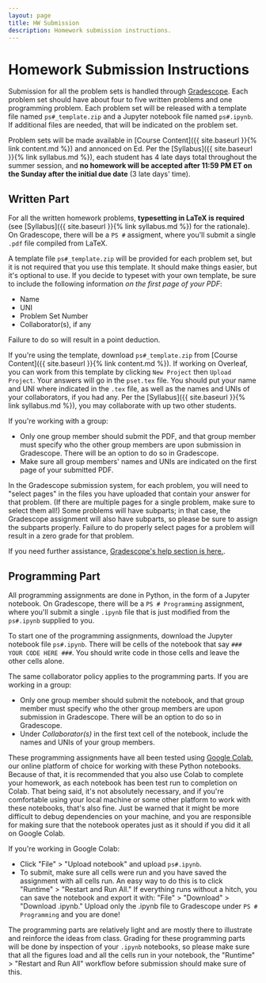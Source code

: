 ```yaml
---
layout: page
title: HW Submission
description: Homework submission instructions.
---
```

# Homework Submission Instructions

Submission for all the problem sets is handled through [Gradescope](https://www.gradescope.com/courses/801399). Each 
problem set should have about four to five written problems and one programming problem. Each problem set will be
released with a template file named `ps#_template.zip` and a Jupyter notebook file named `ps#.ipynb`. If additional files
are needed, that will be indicated on the problem set.

Problem sets will be made available in [Course Content]({{ site.baseurl }}{% link content.md %}) and annonced on Ed. Per
the [Syllabus]({{ site.baseurl }}{% link syllabus.md %}), each student has 4 late days total throughout the summer session,
and **no homework will be accepted after 11:59 PM ET on the Sunday after the initial due date** (3 late days' time).

## Written Part
For all the written homework problems, **typesetting in LaTeX is required** (see [Syllabus]({{ site.baseurl }}{% link syllabus.md %})
for the rationale). On Gradescope, there will be a `PS #` assigment, where you'll submit a single `.pdf` file compiled from LaTeX.

A template file `ps#_template.zip` will be provided for each problem set, but it is not required that you use this template.
It should make things easier, but it's optional to use. If you decide to typeset with your own template, be sure to include
the following information *on the first page of your PDF*:

- Name
- UNI
- Problem Set Number
- Collaborator(s), if any

Failure to do so will result in a point deduction.

If you're using the template, download `ps#_template.zip` from [Course Content]({{ site.baseurl }}{% link content.md %}). If
working on Overleaf, you can work from this template by clicking `New Project` then `Upload Project`. Your answers will
go in the `pset.tex` file. You should put your name and UNI where indicated in the `.tex` file, as well as the names
and UNIs of your collaborators, if you had any. Per the [Syllabus]({{ site.baseurl }}{% link syllabus.md %}), you may
collaborate with up two other students.

If you're working with a group:

- Only one group member should submit the PDF, and that group member must specify who the other group members are upon submission in Gradescope. There will be an option to do so in Gradescope.
- Make sure all group members' names and UNIs are indicated on the first page of your submitted PDF.

In the Gradescope submission system, for each problem, you will need to "select pages" in the files you have uploaded that
contain your answer for that problem. (If there are multiple pages for a single problem, make sure to select them all!)
Some problems will have subparts; in that case, the Gradescope assignment will also have subparts, so please be sure to
assign the subparts properly. Failure to do properly select pages for a problem will result in a zero grade for that problem.

If you need further assistance, [Gradescope's help section is here.](https://help.gradescope.com/article/ccbpppziu9-student-submit-work#submitting_to_your_assignment).

## Programming Part
All programming assignments are done in Python, in the form of a Jupyter notebook. On Gradescope, there will be a `PS # Programming`
assignment, where you'll submit a single `.ipynb` file that is just modified from the `ps#.ipynb` supplied to you.

To start one of the programming assignments, download the Jupyter notebook file `ps#.ipynb`. 
There will be cells of the notebook that say `### YOUR CODE HERE ###`. You should write code in those cells and leave the other cells alone.

The same collaborator policy applies to the programming parts. If you are working in a group:

- Only one group member should submit the notebook, and that group member must specify who the other group members are upon submission in Gradescope. There will be an option to do so in Gradescope.
- Under *Collaborator(s)* in the first text cell of the notebook, include the names and UNIs of your group members.

These programming assignments have all been tested using [Google Colab](https://colab.research.google.com/), our online
platform of choice for working with these Python notebooks. Because of that, it is recommended that you also use Colab 
to complete your homework, as each notebook has been test run to completion on Colab. That being said, it's not 
absolutely necessary, and if you're comfortable using your local machine or some other platform to work with these 
notebooks, that's also fine. Just be warned that it might be more difficult to debug dependencies on your machine, and 
you are responsible for making sure that the notebook operates just as it should if you did it all on Google Colab.

If you're working in Google Colab:
- Click "File" > "Upload notebook" and upload `ps#.ipynb`.
- To submit, make sure all cells were run and you have saved the assignment with all cells run. An easy way to do this is to click "Runtime" > "Restart and Run All." If everything runs without a hitch, you can save the notebook and export it with: "File" > "Download" > "Download .ipynb." Upload only the .ipynb file to Gradescope under `PS # Programming` and you are done!

The programming parts are relatively light and are mostly there to illustrate and reinforce the ideas from
class. Grading for these programming parts will be done by inspection of your `.ipynb` notebooks, so please make sure
that all the figures load and all the cells run in your notebook, the "Runtime" > "Restart and Run All" workflow before
submission should make sure of this.